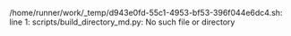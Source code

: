 /home/runner/work/_temp/d943e0fd-55c1-4953-bf53-396f044e6dc4.sh: line 1: scripts/build_directory_md.py: No such file or directory
